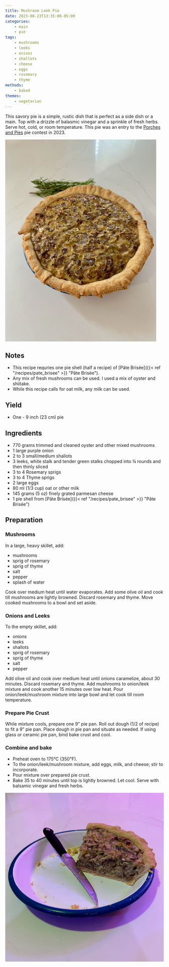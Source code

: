 ```yaml
---
title: Mushroom Leek Pie
date: 2023-08-23T13:35:00-05:00
categories: 
    - main
    - pie
tags:
    - mushrooms
    - leeks
    - onions
    - shallots
    - cheese
    - eggs
    - rosemary
    - thyme
methods:
    - baked
themes:
    - vegetarian
---
```


This savory pie is a simple, rustic dish that is perfect as a side dish or a main. Top with a drizzle of balasmic vinegar and a sprinkle of fresh herbs. Serve hot, cold, or room temperature. This pie was an entry to the [Porches and Pies](https://www.porchesandpies.com/) pie contest in 2023.

![Pie](img/full_pie.png "Photo of full pie with rosemary garnish")

## Notes
- This recipe requries one pie shell (half a recipe) of [Pâte Brisée]({{< ref "/recipes/pate_brisee" >}} "Pâte Brisée").
- Any mix of fresh mushrooms can be used. I used a mix of oyster and shiitake.
- While this recipe calls for oat milk, any milk can be used.

## Yield
- One - 9 inch (23 cm) pie

## Ingredients
- 770 grams trimmed and cleaned oyster and other mixed mushrooms
- 1 large purple onion
- 2 to 3 small/medium shallots 
- 3 leeks, white stalk and tender green stalks chopped into ¼ rounds and then thinly sliced
- 3 to 4 Rosemary sprigs
- 3 to 4 Thyme sprigs
- 2 large eggs
- 80 ml (1/3 cup) oat or other milk
- 145 grams (5 oz) finely grated parmesan cheese
- 1 pie shell from [Pâte Brisée]({{< ref "/recipes/pate_brisee" >}} "Pâte Brisée")


## Preparation
### Mushrooms
In a large, heavy skillet, add: 
- mushrooms
- sprig of rosemary
- sprig of thyme
- salt
- pepper
- splash of water

Cook over medium heat until water evaporates. Add some olive oil and cook till mushrooms are lightly browned. Discard rosemary and thyme. Move cooked mushrooms to a bowl and set aside.

### Onions and Leeks
To the empty skillet, add: 
- onions
- leeks
- shallots
- sprig of rosemary
- sprig of thyme
- salt
- pepper

Add olive oil and cook over medium heat until onions caramelize, about 30 minutes. Discard rosemary and thyme. Add mushrooms to onion/leek mixture and cook another 15 minutes over low heat. Pour onion/leek/mushroom mixture into large bowl and let cook till room temperature. 

### Prepare Pie Crust
While mixture cools, prepare one 9” pie pan. Roll out dough (1/2 of recipe) to fit a 9” pie pan. Place dough in pie pan and situate as needed. If using glass or ceramic pie pan, bind bake crust and cool.

### Combine and bake
- Preheat oven to 175℃ (350℉).
- To the onion/leek/mushroom mixture, add eggs, milk, and cheese; stir to incorporate. 
- Pour mixture over prepared pie crust.
- Bake 35 to 40 minutes until top is lightly browned. Let cool. Serve with balsamic vinegar and fresh herbs.

![Pie](img/quarter_pie.png "Photo of quarter pie with knife")